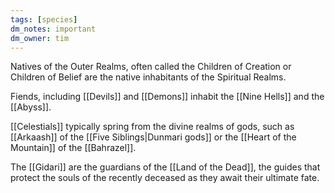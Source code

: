 ```yaml
---
tags: [species]
dm_notes: important
dm_owner: tim
---
```


Natives of the Outer Realms, often called the Children of Creation or Children of Belief are the native inhabitants of the Spiritual Realms.

Fiends, including [[Devils]] and [[Demons]] inhabit the [[Nine Hells]] and the [[Abyss]]. 

[[Celestials]] typically spring from the divine realms of gods, such as [[Arkaash]] of the [[Five Siblings|Dunmari gods]] or the [[Heart of the Mountain]] of the [[Bahrazel]].

The [[Gidari]] are the guardians of the [[Land of the Dead]], the guides that protect the souls of the recently deceased as they await their ultimate fate.